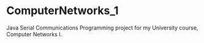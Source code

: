 # ComputerNetworks_1
Java Serial Communications Programming project for my University course, Computer Networks I.
